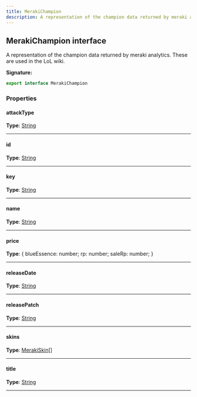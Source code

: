 ```yaml
---
title: MerakiChampion
description: A representation of the champion data returned by meraki analytics. These are used in the LoL wiki.
---
```


## MerakiChampion interface

A representation of the champion data returned by meraki analytics. These are used in the LoL wiki.

**Signature:**

```ts
export interface MerakiChampion 
```

### Properties

#### attackType



**Type**: [String](https://developer.mozilla.org/en-US/docs/Web/JavaScript/Reference/Global_Objects/String)

---

#### id



**Type**: [String](https://developer.mozilla.org/en-US/docs/Web/JavaScript/Reference/Global_Objects/String)

---

#### key



**Type**: [String](https://developer.mozilla.org/en-US/docs/Web/JavaScript/Reference/Global_Objects/String)

---

#### name



**Type**: [String](https://developer.mozilla.org/en-US/docs/Web/JavaScript/Reference/Global_Objects/String)

---

#### price



**Type**: {         blueEssence: number;         rp: number;         saleRp: number;     }

---

#### releaseDate



**Type**: [String](https://developer.mozilla.org/en-US/docs/Web/JavaScript/Reference/Global_Objects/String)

---

#### releasePatch



**Type**: [String](https://developer.mozilla.org/en-US/docs/Web/JavaScript/Reference/Global_Objects/String)

---

#### skins



**Type**: [MerakiSkin](/api/interfaces/merakiskin)[]

---

#### title



**Type**: [String](https://developer.mozilla.org/en-US/docs/Web/JavaScript/Reference/Global_Objects/String)

---

